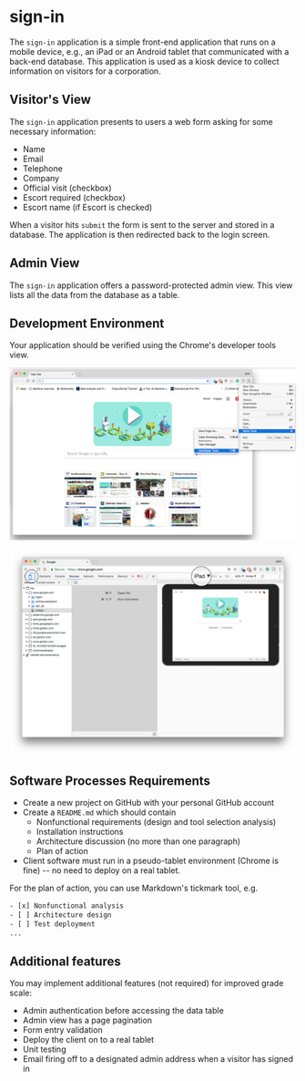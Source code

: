 # sign-in

The `sign-in` application is a simple front-end application that runs on a mobile device, e.g., an iPad or an Android tablet that communicated with a back-end database.  This application is used as a kiosk device to collect information on visitors for a corporation.

## Visitor's View

The `sign-in` application presents to users a web form asking for some necessary information:

- Name
- Email 
- Telephone
- Company
- Official visit (checkbox)
- Escort required (checkbox)
- Escort name (if Escort is checked)

When a visitor hits `submit` the form is sent to the server and stored in a database.  The application is then redirected back to the login screen.

## Admin View

The `sign-in` application offers a password-protected admin view.  This view lists all the data from the database as a table.

## Development Environment

Your application should be verified using the Chrome's developer tools view.

![developer tools](resources/images/developer-tools.png)

![mobile deveice view](resources/images/mobile-device-view.png)

## Software Processes Requirements

- Create a new project on GitHub with your personal GitHub account
- Create a `README.md` which should contain
   - Nonfunctional requirements (design and tool selection analysis)
   - Installation instructions
   - Architecture discussion (no more than one paragraph)
   - Plan of action
- Client software must run in a pseudo-tablet environment (Chrome is fine) -- no need to deploy on a real tablet.  

For the plan of action, you can use Markdown's tickmark tool, e.g.

```
- [x] Nonfunctional analysis
- [ ] Architecture design
- [ ] Test deployment
...
```

## Additional features

You may implement additional features (not required) for improved grade scale:

- Admin authentication before accessing the data table
- Admin view has a page pagination
- Form entry validation
- Deploy the client on to a real tablet
- Unit testing
- Email firing off to a designated admin address when a visitor has signed in





